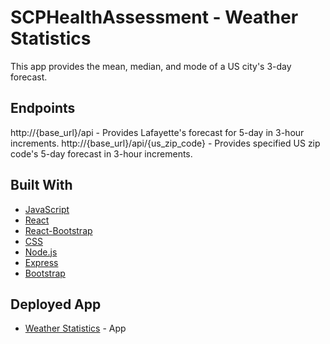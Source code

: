 # SCPHealthAssessment - Weather Statistics

This app provides the mean, median, and mode of a US city's 3-day forecast.

## Endpoints

http://{base_url}/api - Provides Lafayette's forecast for 5-day in 3-hour increments.
http://{base_url}/api/{us_zip_code} - Provides specified US zip code's 5-day forecast in 3-hour increments.

## Built With
* [JavaScript](https://developer.mozilla.org/en-US/docs/Web/JavaScript)
* [React](https://reactjs.org/)
* [React-Bootstrap](https://react-bootstrap.github.io/)
* [CSS](https://www.w3schools.com/css/default.asp)
* [Node.js](https://nodejs.org/en/docs/)
* [Express](https://expressjs.com/)
* [Bootstrap](https://getbootstrap.com/)

## Deployed App
* [Weather Statistics](https://scphealthassessment-mg.herokuapp.com) - App
